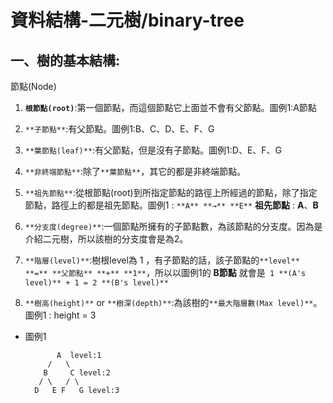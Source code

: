# 資料結構-二元樹/binary-tree



## 一、樹的基本結構:
  
  節點(Node)
  
  1. **`根節點(root)`**:第一個節點，而這個節點它上面並不會有父節點。圖例1:A節點 
  
  2. `**子節點**`:有父節點。圖例1:B、C、D、E、F、G
  
  3. `**葉節點(leaf)**`:有父節點，但是沒有子節點。圖例1:D、E、F、G
  
  4. `**非終端節點**`:除了`**葉節點**`，其它的都是非終端節點。
  
  5. `**祖先節點**`:從根節點(root)到所指定節點的路徑上所經過的節點，除了指定節點，路徑上的都是祖先節點。圖例1 : `**A** **→** **E**` **祖先節點** : **A**、**B**
  
  6. `**分支度(degree)**`:一個節點所擁有的子節點數，為該節點的分支度。因為是介紹二元樹，所以該樹的分支度會是為2。
  
  7. `**階層(level)**`:樹根level為 1 ，有子節點的話，該子節點的`**level** **=** **父節點** **+** **1**`，所以以圖例1的 **B節點** 就會是` 1 **(A's level)** + 1 = 2 **(B's level)**`
  
  8. `**樹高(height)**` or `**樹深(depth)**`:為該樹的`**最大階層數(Max level)**`。圖例1 : height = 3
  
  * 圖例1
  
               A  level:1
             /   \
            B     C level:2
           / \   / \
          D   E F   G level:3
